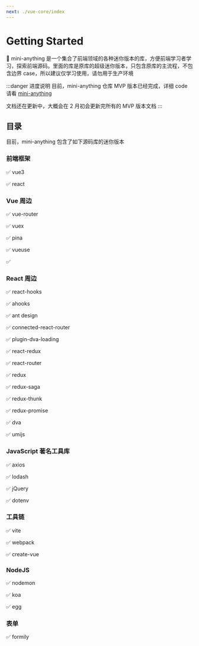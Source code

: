 ```yaml
---
next: ./vue-core/index
---
```


# Getting Started

🚀 mini-anything 是一个集合了前端领域的各种迷你版本的库，方便前端学习者学习，探索前端源码。里面的库是原库的超级迷你版本，只包含原库的主流程，不包含边界 case，所以建议仅学习使用，请勿用于生产环境

:::danger 进度说明
目前，mini-anything 仓库 MVP 版本已经完成，详细 code 请看 [mini-anything](https://github.com/Sunny-117/mini-anything)

文档还在更新中，大概会在 2 月初会更新完所有的 MVP 版本文档
:::

## 目录

目前，mini-anything 包含了如下源码库的迷你版本

### 前端框架

✅ vue3

✅ react

### Vue 周边

✅ vue-router

✅ vuex

✅ pina

✅ vueuse

✅

### React 周边

✅ react-hooks

✅ ahooks

✅ ant design

✅ connected-react-router

✅ plugin-dva-loading

✅ react-redux

✅ react-router

✅ redux

✅ redux-saga

✅ redux-thunk

✅ redux-promise

✅ dva

✅ umijs

### JavaScript 著名工具库

✅ axios

✅ lodash

✅ jQuery

✅ dotenv

### 工具链

✅ vite

✅ webpack

✅ create-vue

### NodeJS

✅ nodemon

✅ koa

✅ egg

### 表单

✅ formily
